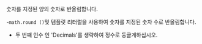 숫자를 지정된 양의 숫자로 반올림합니다.

-`math.round ()`및 템플릿 리터럴을 사용하여 숫자를 지정된 숫자 수로 반올림합니다.
- 두 번째 인수 인 'Decimals'를 생략하여 정수로 둥글게하십시오.